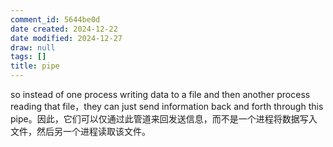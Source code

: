 ```yaml
---
comment_id: 5644be0d
date created: 2024-12-22
date modified: 2024-12-27
draw: null
tags: []
title: pipe
---
```

so instead of one process writing data to a file and then another process reading that file，they can just send information back and forth through this pipe。因此，它们可以仅通过此管道来回发送信息，而不是一个进程将数据写入文件，然后另一个进程读取该文件。
